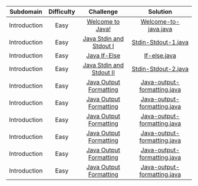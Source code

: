 |          Subdomain          | Difficulty |                                                           Challenge                                                            |                                                                         Solution 
| :-------------------------: | :--------: | :----------------------------------------------------------------------------------------------------------------------------: | :-------------------------------------------------------------------------------------------------------------------------------------------------------: |
|        Introduction         |    Easy    |                       [Welcome to Java!](https://www.hackerrank.com/challenges/welcome-to-java/problem)                        |            [Welcome-to-java.java](https://github.com/Mann-tech13/HackerRank/blob/master/Java/Introduction/Welcome%20to%20Java.java)             |
|        Introduction         |    Easy    |                      [Java Stdin and Stdout I](https://www.hackerrank.com/challenges/java-stdin-and-stdout-1/problem)                |             [Stdin-Stdout-1.java](https://github.com/Mann-tech13/HackerRank/blob/master/Java/Introduction/Java%20stdin%20and%20stdout%20I.java)              |
|        Introduction         |    Easy    |                           [Java If-Else](https://www.hackerrank.com/challenges/java-if-else/problem)                           |                    [If-else.java](https://github.com/Mann-tech13/HackerRank/blob/master/Java/Introduction/Java%20If-Else.java)                    |
|        Introduction         |    Easy    |                  [Java Stdin and Stdout II](https://www.hackerrank.com/challenges/java-stdin-stdout/problem)                   |             [Stdin-Stdout-2.java](https://github.com/Mann-tech13/HackerRank/blob/master/Java/Introduction/Java%20stdin%20and%20stdout%20II.java)              |
|        Introduction         |    Easy    |                [Java Output Formatting ](https://www.hackerrank.com/challenges/java-output-formatting/problem)                 |         [Java-output-formatting.java](https://github.com/Mann-tech13/HackerRank/blob/master/Java/Introduction/Java%20Output%20Formatting.java)    
|        Introduction         |    Easy    |                [Java Output Formatting ](https://www.hackerrank.com/challenges/java-loops-i/problem)                 |         [Java-output-formatting.java](https://github.com/Mann-tech13/HackerRank/blob/master/Java/Introduction/Java%20Loops%20I.java)    
|        Introduction         |    Easy    |                [Java Output Formatting ](https://www.hackerrank.com/challenges/java-loops/problem)                 |         [Java-output-formatting.java](https://github.com/Mann-tech13/HackerRank/blob/master/Java/Introduction/Java%20Loops%20I.java)    
|        Introduction         |    Easy    |                [Java Output Formatting ](https://www.hackerrank.com/challenges/java-datatypes/problem)                 |         [Java-output-formatting.java](https://github.com/Mann-tech13/HackerRank/blob/master/Java/Introduction/Java%20Datatypes.java)    
|        Introduction         |    Easy    |                [Java Output Formatting ](https://www.hackerrank.com/challenges/java-end-of-file/problem)                 |         [Java-output-formatting.java](https://github.com/Mann-tech13/HackerRank/blob/master/Java/Introduction/Java%20End-of-file.java)    
|        Introduction         |    Easy    |                [Java Output Formatting ](https://www.hackerrank.com/challenges/java-static-initializer-block/problem)                 |         [Java-output-formatting.java](https://github.com/Mann-tech13/HackerRank/blob/master/Java/Introduction/Java%20Static%20Initializer%20Block.java)    
